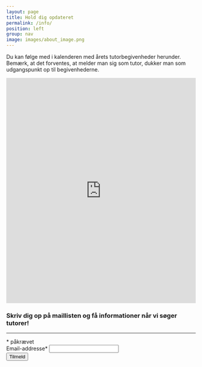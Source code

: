 ```yaml
---
layout: page
title: Hold dig opdateret
permalink: /info/
position: left
group: nav
image: images/about_image.png
---
```


Du kan følge med i kalenderen med årets tutorbegivenheder herunder. Bemærk, at det forventes, at melder man sig som tutor, dukker man som udgangspunkt op til begivenhederne.

<iframe src="https://calendar.google.com/calendar/embed?src=pfmjf11m3ug3rgvom11hvuhm6k%40group.calendar.google.com&ctz=Europe/Copenhagen?mode=AGENDA" style="border: 0" width="100%" height="600" frameborder="0" scrolling="no"></iframe>

<!-- Begin MailChimp Signup Form -->
<h3>Skriv dig op på maillisten og få informationer når vi søger tutorer!</h3>
<hr>
<div id="mc_embed_signup">
<form action="//it-tutor.us14.list-manage.com/subscribe/post?u=b2ea55c2460c966666e34af7e&amp;id=c254021dc8" method="post" id="mc-embedded-subscribe-form" name="mc-embedded-subscribe-form" class="validate" target="_blank" novalidate>
    <div id="mc_embed_signup_scroll">
<div class="indicates-required"><span class="asterisk">*</span> påkrævet</div>
<div class="mc-field-group">
	<label for="mce-EMAIL">Email-addresse<span class="asterisk">*</span>
</label>
	<input type="email" value="" name="EMAIL" class="required email" id="mce-EMAIL">
</div>
	<div id="mce-responses" class="clear">
		<div class="response" id="mce-error-response" style="display:none"></div>
		<div class="response" id="mce-success-response" style="display:none"></div>
	</div>    <!-- real people should not fill this in and expect good things - do not remove this or risk form bot signups-->
    <div style="position: absolute; left: -5000px;" aria-hidden="true"><input type="text" name="b_b2ea55c2460c966666e34af7e_c254021dc8" tabindex="-1" value=""></div>
    <div class="clear"><input type="submit" value="Tilmeld" name="subscribe" id="mc-embedded-subscribe" class="button"></div>
    </div>
</form>
</div>
<script type='text/javascript' src='//s3.amazonaws.com/downloads.mailchimp.com/js/mc-validate.js'></script><script type='text/javascript'>(function($) {window.fnames = new Array(); window.ftypes = new Array();fnames[0]='EMAIL';ftypes[0]='email';fnames[1]='FNAME';ftypes[1]='text';fnames[2]='LNAME';ftypes[2]='text';}(jQuery));var $mcj = jQuery.noConflict(true);</script>
<!--End mc_embed_signup-->
